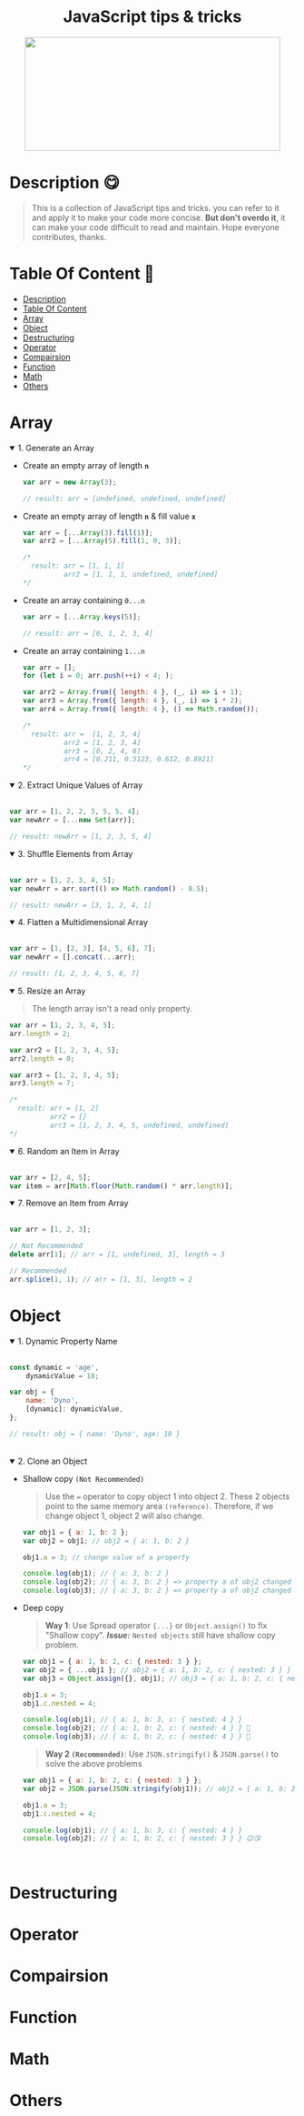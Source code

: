 <h1 align="center"> JavaScript tips & tricks </h1>

<!-- logo -->
<div align="center">
  <img  src="images/logo.jpeg" height="200" width="450" />
</div>

# Description 😋

> This is a collection of JavaScript tips and tricks. you can refer to it and apply it to make your code more concise. **But don't overdo it**, it can make your code difficult to read and maintain. Hope everyone contributes, thanks.

<!-- table of content -->

# Table Of Content 📃

- [Description](#description)
- [Table Of Content](#table-of-content)
- [Array](#array)
- [Object](#object)
- [Destructuring](#destructuring)
- [Operator](#operator)
- [Compairsion](#compairsion)
- [Function](#function)
- [Math](#math)
- [Others](#others)

<!-- Tips for array -->

# Array

<details open="open">
  <summary>
    1. Generate an Array
  </summary>

- Create an empty array of length **`n`**

  ```js
  var arr = new Array(3);

  // result: arr = [undefined, undefined, undefined]
  ```

- Create an empty array of length **`n`** & fill value **`x`**

  ```js
  var arr = [...Array(3).fill(1)];
  var arr2 = [...Array(5).fill(1, 0, 3)];

  /* 
    result: arr = [1, 1, 1]
            arr2 = [1, 1, 1, undefined, undefined]
  */
  ```

- Create an array containing `0...n`

  ```js
  var arr = [...Array.keys(5)];

  // result: arr = [0, 1, 2, 3, 4]
  ```

- Create an array containing `1...n`

  ```js
  var arr = [];
  for (let i = 0; arr.push(++i) < 4; );

  var arr2 = Array.from({ length: 4 }, (_, i) => i + 1);
  var arr3 = Array.from({ length: 4 }, (_, i) => i * 2);
  var arr4 = Array.from({ length: 4 }, () => Math.random());

  /* 
    result: arr =  [1, 2, 3, 4]
            arr2 = [1, 2, 3, 4]
            arr3 = [0, 2, 4, 6]
            arr4 = [0.211, 0.5123, 0.612, 0.8921]
  */
  ```

</details>

<details open="open">
  <summary>
    2. Extract Unique Values of Array
  </summary>

<br />

```js
var arr = [1, 2, 2, 3, 5, 5, 4];
var newArr = [...new Set(arr)];

// result: newArr = [1, 2, 3, 5, 4]
```

</details>

<details open="open">
  <summary>
    3. Shuffle Elements from Array
  </summary>

<br />

```js
var arr = [1, 2, 3, 4, 5];
var newArr = arr.sort(() => Math.random() - 0.5);

// result: newArr = [3, 1, 2, 4, 1]
```

</details>

<details open="open">
  <summary>
    4. Flatten a Multidimensional Array
  </summary>

<br />

```js
var arr = [1, [2, 3], [4, 5, 6], 7];
var newArr = [].concat(...arr);

// result: [1, 2, 3, 4, 5, 6, 7]
```

</details>

<details open="open">
  <summary>
    5. Resize an Array
  </summary>

> The length array isn't a read only property.

```js
var arr = [1, 2, 3, 4, 5];
arr.length = 2;

var arr2 = [1, 2, 3, 4, 5];
arr2.length = 0;

var arr3 = [1, 2, 3, 4, 5];
arr3.length = 7;

/*
  result: arr = [1, 2]
          arr2 = []
          arr3 = [1, 2, 3, 4, 5, undefined, undefined]
*/
```

</details>

<details open="open">
  <summary>
    6. Random an Item in Array
  </summary>

<br />

```js
var arr = [2, 4, 5];
var item = arr[Math.floor(Math.random() * arr.length)];
```

</details>

<details open="open">
  <summary>
    7. Remove an Item from Array
  </summary>

<br />

```js
var arr = [1, 2, 3];

// Not Recommended
delete arr[1]; // arr = [1, undefined, 3], length = 3

// Recommended
arr.splice(1, 1); // arr = [1, 3], length = 2
```

</details>

# Object

<details open="open">
  <summary>
    1. Dynamic Property Name
  </summary>

  <br/>

```js
const dynamic = 'age',
	dynamicValue = 18;

var obj = {
	name: 'Dyno',
	[dynamic]: dynamicValue,
};

// result: obj = { name: 'Dyno', age: 18 }
```

</details>

<br />

<details open="open">
  <summary>
    2. Clone an Object
  </summary>

- Shallow copy `(Not Recommended)`

  > Use the `=` operator to copy object 1 into object 2. These 2 objects point to the same memory area `(reference)`. Therefore, if we change object 1, object 2 will also change.

  ```js
  var obj1 = { a: 1, b: 2 };
  var obj2 = obj1; // obj2 = { a: 1, b: 2 }

  obj1.a = 3; // change value of a property

  console.log(obj1); // { a: 3, b: 2 }
  console.log(obj2); // { a: 3, b: 2 } => property a of obj2 changed 🙂❗
  console.log(obj3); // { a: 3, b: 2 } => property a of obj2 changed 🙂❗
  ```

- Deep copy

  > **Way 1**: Use Spread operator `{...}` or `Object.assign()` to fix "Shallow copy". **_Issue:_** `Nested objects` still have shallow copy problem.

  ```js
  var obj1 = { a: 1, b: 2, c: { nested: 3 } };
  var obj2 = { ...obj1 }; // obj2 = { a: 1, b: 2, c: { nested: 3 } }
  var obj3 = Object.assign({}, obj1); // obj3 = { a: 1, b: 2, c: { nested: 3 } }

  obj1.a = 3;
  obj1.c.nested = 4;

  console.log(obj1); // { a: 1, b: 3, c: { nested: 4 } }
  console.log(obj2); // { a: 1, b: 2, c: { nested: 4 } } 🙂
  console.log(obj3); // { a: 1, b: 2, c: { nested: 4 } } 🙂
  ```

  > **Way 2 `(Recommended)`**: Use `JSON.stringify()` & `JSON.parse()` to solve the above problems

  ```js
  var obj1 = { a: 1, b: 2, c: { nested: 3 } };
  var obj2 = JSON.parse(JSON.stringify(obj1)); // obj2 = { a: 1, b: 2, c: { nested: 4 } }

  obj1.a = 3;
  obj1.c.nested = 4;

  console.log(obj1); // { a: 1, b: 3, c: { nested: 4 } }
  console.log(obj2); // { a: 1, b: 2, c: { nested: 3 } } 😉😘
  ```

<br />

</details>

# Destructuring

# Operator

# Compairsion

# Function

# Math

# Others
